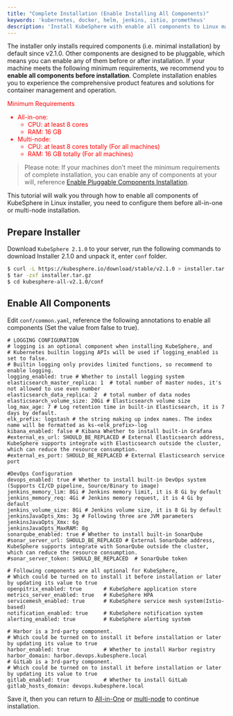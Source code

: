 ```yaml
---
title: "Complete Installation (Enable Installing All Components)"
keywords: 'kubernetes, docker, helm, jenkins, istio, prometheus'
description: 'Install KubeSphere with enable all components to Linux machine'
---
```


The installer only installs required components (i.e. minimal installation) by default since v2.1.0. Other components are designed to be pluggable, which means you can enable any of them before or after installation. If your machine meets the following minimum requirements, we recommend you to **enable all components before installation**. Complete installation enables you to experience the comprehensive product features and solutions for container management and operation.

<font color="red">  
Minimum Requirements

- All-in-one:
  - CPU: at least 8 cores
  - RAM: 16 GB
- Multi-node:
  - CPU: at least 8 cores totally (For all machines)
  - RAM: 16 GB totally (For all machines)
</font>


> Please note: If your machines don't meet the minimum  requirements of complete installation, you can enable any of components at your will, reference [Enable Pluggable Components Installation](../pluggable-components).

This tutorial will walk you through how to enable all components of KubeSphere in Linux installer, you need to configure them before all-in-one or multi-node installation.

## Prepare Installer

Download `KubeSphere 2.1.0` to your server, run the following commands to download Installer 2.1.0 and unpack it, enter `conf` folder.

```bash
$ curl -L https://kubesphere.io/download/stable/v2.1.0 > installer.tar.gz \
$ tar -zxf installer.tar.gz
$ cd kubesphere-all-v2.1.0/conf
```

## Enable All Components

Edit `conf/common.yaml`, reference the following annotations to enable all components (Set the value from false to true).


```
# LOGGING CONFIGURATION
# logging is an optional component when installing KubeSphere, and
# Kubernetes builtin logging APIs will be used if logging_enabled is set to false.
# Builtin logging only provides limited functions, so recommend to enable logging.
logging_enabled: true # Whether to install logging system
elasticsearch_master_replica: 1  # total number of master nodes, it's not allowed to use even number
elasticsearch_data_replica: 2  # total number of data nodes
elasticsearch_volume_size: 20Gi # Elasticsearch volume size
log_max_age: 7 # Log retention time in built-in Elasticsearch, it is 7 days by default.
elk_prefix: logstash # the string making up index names. The index name will be formatted as ks-<elk_prefix>-log
kibana_enabled: false # Kibana Whether to install built-in Grafana
#external_es_url: SHOULD_BE_REPLACED # External Elasticsearch address, KubeSphere supports integrate with Elasticsearch outside the cluster, which can reduce the resource consumption.
#external_es_port: SHOULD_BE_REPLACED # External Elasticsearch service port

#DevOps Configuration
devops_enabled: true # Whether to install built-in DevOps system (Supports CI/CD pipeline, Source/Binary to image)
jenkins_memory_lim: 8Gi # Jenkins memory limit, it is 8 Gi by default
jenkins_memory_req: 4Gi # Jenkins memory request, it is 4 Gi by default
jenkins_volume_size: 8Gi # Jenkins volume size, it is 8 Gi by default
jenkinsJavaOpts_Xms: 3g # Following three are JVM parameters
jenkinsJavaOpts_Xmx: 6g
jenkinsJavaOpts_MaxRAM: 8g
sonarqube_enabled: true # Whether to install built-in SonarQube
#sonar_server_url: SHOULD_BE_REPLACED # External SonarQube address, KubeSphere supports integrate with SonarQube outside the cluster, which can reduce the resource consumption.
#sonar_server_token: SHOULD_BE_REPLACED  # SonarQube token

# Following components are all optional for KubeSphere,
# Which could be turned on to install it before installation or later by updating its value to true
openpitrix_enabled: true       # KubeSphere application store
metrics_server_enabled: true   # KubeSphere HPA
servicemesh_enabled: true      # KubeSphere service mesh system(Istio-based)
notification_enabled: true     # KubeSphere notification system
alerting_enabled: true         # KubeSphere alerting system

# Harbor is a 3rd-party component.
# Which could be turned on to install it before installation or later by updating its value to true
harbor_enabled: true           # Whether to install Harbor registry
harbor_domain: harbor.devops.kubesphere.local
# GitLab is a 3rd-party component.
# Which could be turned on to install it before installation or later by updating its value to true
gitlab_enabled: true           # Whether to install GitLab
gitlab_hosts_domain: devops.kubesphere.local
```

Save it, then you can return to [All-in-One](../all-in-one) or [multi-node](../multi-node) to continue installation.

